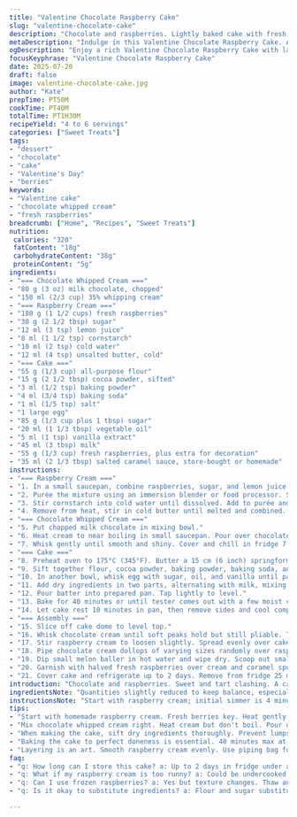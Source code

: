 ```yaml
---
title: "Valentine Chocolate Raspberry Cake"
slug: "valentine-chocolate-cake"
description: "Chocolate and raspberries. Lightly baked cake with fresh berries folded in. A tangy raspberry cream that sets thick. Milk chocolate whipped cream, firm but soft. Caramel pockets surprise inside. Four to six portions. Vegetarian and nut free. Baked in a small 6-inch pan, just right. Slightly shorter bake time, a bit less cream rest. The cake is dense but tender with bursts of berries. Tart raspberry cream cuts the chocolate richness. Caramel adds a salty-sweet pop. Chill then temper before serving. Lasts two days in fridge under dome."
metaDescription: "Indulge in this Valentine Chocolate Raspberry Cake. A delightful blend of chocolate and raspberries. Perfect for romantic occasions."
ogDescription: "Enjoy a rich Valentine Chocolate Raspberry Cake with layers of tart raspberry cream and decadent chocolate whipped cream for a special treat."
focusKeyphrase: "Valentine Chocolate Raspberry Cake"
date: 2025-07-20
draft: false
image: valentine-chocolate-cake.jpg
author: "Kate"
prepTime: PT50M
cookTime: PT40M
totalTime: PT1H30M
recipeYield: "4 to 6 servings"
categories: ["Sweet Treats"]
tags:
- "dessert"
- "chocolate"
- "cake"
- "Valentine's Day"
- "berries"
keywords:
- "Valentine cake"
- "chocolate whipped cream"
- "fresh raspberries"
breadcrumb: ["Home", "Recipes", "Sweet Treats"]
nutrition: 
 calories: "320"
 fatContent: "18g"
 carbohydrateContent: "38g"
 proteinContent: "5g"
ingredients:
- "=== Chocolate Whipped Cream ==="
- "80 g (3 oz) milk chocolate, chopped"
- "150 ml (2/3 cup) 35% whipping cream"
- "=== Raspberry Cream ==="
- "180 g (1 1/2 cups) fresh raspberries"
- "30 g (2 1/2 tbsp) sugar"
- "12 ml (3 tsp) lemon juice"
- "8 ml (1 1/2 tsp) cornstarch"
- "10 ml (2 tsp) cold water"
- "12 ml (4 tsp) unsalted butter, cold"
- "=== Cake ==="
- "55 g (1/3 cup) all-purpose flour"
- "15 g (2 1/2 tbsp) cocoa powder, sifted"
- "3 ml (1/2 tsp) baking powder"
- "4 ml (3/4 tsp) baking soda"
- "1 ml (1/5 tsp) salt"
- "1 large egg"
- "85 g (1/3 cup plus 1 tbsp) sugar"
- "20 ml (1 1/3 tbsp) vegetable oil"
- "5 ml (1 tsp) vanilla extract"
- "45 ml (3 tbsp) milk"
- "55 g (1/3 cup) fresh raspberries, plus extra for decoration"
- "35 ml (2 1/3 tbsp) salted caramel sauce, store-bought or homemade"
instructions:
- "=== Raspberry Cream ==="
- "1. In a small saucepan, combine raspberries, sugar, and lemon juice. Heat gently until sugar dissolves and berries break down, about 4 minutes simmering."
- "2. Purée the mixture using an immersion blender or food processor. Strain through a fine sieve to remove seeds. Return smooth purée to saucepan."
- "3. Stir cornstarch into cold water until dissolved. Add to purée and cook over medium heat, stirring constantly, scraping sides and bottom. Let simmer until thickened, about 1 to 1 1/2 minutes."
- "4. Remove from heat, stir in cold butter until melted and combined. Pour into bowl. Cover surface with plastic wrap. Refrigerate at least 90 minutes."
- "=== Chocolate Whipped Cream ==="
- "5. Put chopped milk chocolate in mixing bowl."
- "6. Heat cream to near boiling in small saucepan. Pour over chocolate. Let sit for 90 seconds without stirring."
- "7. Whisk gently until smooth and shiny. Cover and chill in fridge 7 hours or overnight until completely cold."
- "=== Cake ==="
- "8. Preheat oven to 175°C (345°F). Butter a 15 cm (6 inch) springform pan, line bottom with parchment."
- "9. Sift together flour, cocoa powder, baking powder, baking soda, and salt into a bowl."
- "10. In another bowl, whisk egg with sugar, oil, and vanilla until pale and thick."
- "11. Add dry ingredients in two parts, alternating with milk, mixing just till combined. Fold in raspberries carefully."
- "12. Pour batter into prepared pan. Tap lightly to level."
- "13. Bake for 40 minutes or until tester comes out with a few moist crumbs."
- "14. Let cake rest 10 minutes in pan, then remove sides and cool completely on wire rack."
- "=== Assembly ==="
- "15. Slice off cake dome to level top."
- "16. Whisk chocolate cream until soft peaks hold but still pliable. Transfer to piping bag fitted with large plain tip."
- "17. Stir raspberry cream to loosen slightly. Spread evenly over cake top."
- "18. Pipe chocolate cream dollops of varying sizes randomly over raspberry layer."
- "19. Dip small melon baller in hot water and wipe dry. Scoop out small holes in some chocolate cream mounds. Fill holes immediately with caramel sauce."
- "20. Garnish with halved fresh raspberries over cream and caramel spots."
- "21. Cover cake and refrigerate up to 2 days. Remove from fridge 25 minutes before serving to temper and soften textures."
introduction: "Chocolate and raspberries. Sweet and tart clashing. A cake that’s not too fluffy, more dense. Fold in fresh berries, some burst when baking. Raspberry cream thickened with cornstarch, tangy, chilling to firm up. Milk chocolate whipped cream, richer and softer than you expect. Pockets of salted caramel surprise—salt cutting the sweetness, balancing flavors. Baking times just slightly shorter; less sugar here. It's a four to six portion size, small, intimate. Refrigerate to set layers, but bring out a half hour early. The cake feels moist but structured, not soggy. Whip cream to right stage—soft peaks, pipe large dollops. Scoop caramel into cream with a melon baller, smooth without breaking mounds. Chocolate sauce sets slowly—cool before whipping. Assemble with translucent plastics over raspberry cream to stop skin forming. Fresh raspberries scattered on top, halves to show insides. Serve chilled but not cold. Simple ingredients, slightly changed quantities, a subtle take on a classic."
ingredientsNote: "Quantities slightly reduced to keep balance, especially chocolate and cream. Cocoa powder swapped for a richer cacao powder variant. Baking soda upped just a touch to enhance cake rise evenly. Fresh raspberries are the star, so buying ripe but firm is key. Sugar measured lower in raspberry cream to avoid excessive sweetness; lemon juice lifted slightly to brighten purée. Cold butter in raspberry cream adds silkiness and richness after thickening. Instead of heavy cream for chocolate cream, a lighter whipping cream ensures better piping texture. Caramel now salted, either homemade or store-bought depends on time. Flour measure decreased to keep cake moist but not dense. Oil quantity reduced slightly to maintain structure. Vanilla extract adjusted for deeper aroma. Milk remains constant as it hydrates batter. The cake pan snug at 15 cm keeps the height right for layering the cream properly. Always sift dry ingredients to avoid lumps. Chilling times shifted to improve texture layering and assembly ease."
instructionsNote: "Start with raspberry cream; initial simmer is 4 minutes, just enough to break down berries. Purée and strain is essential to avoid gritty seeds. Thickening closely watched—cornstarch slurry added gradually, heat on medium so it doesn’t clump or burn. Butter adds richness at off-heat stage; cool with plastic wrap tight to prevent skin. Chocolate cream requires heated cream poured over chocolate pieces; timing crucial—90 seconds rest before whisking to avoid grainy mix. Chill for about 7 hours minimum to firm up dense ganache style cream. Cake batter mixed with dry ingredients sifted, alternating with milk to prevent lumps and overmixing. Fold fresh raspberries last to avoid breaking. Bake at 175°C for around 40 minutes; testing center with toothpick for moist crumbs, not wet batter. Cool cake completely before assembly. Whipping chocolate cream to soft peaks is critical—too stiff and it breaks, too loose and it won’t hold shape. Spreading raspberry cream smooth, piping chocolate cream in differing sizes for texture contrast. Use warmed melon baller to carve little cups in cream dollops for caramel filling—warm tool prevents tearing. Refrigerator steady chills layers to set properly but remove 25-30 minutes before serving for softness. Keeps for 2 days under dome but flavors and texture peak within first day. Don’t rush or over-assemble to maintain distinct layers."
tips:
- "Start with homemade raspberry cream. Fresh berries key. Heat gently. Don't rush. Purée carefully to avoid seeds. Strain it well. Use cold butter for smooth richness."
- "Mix chocolate whipped cream right. Heat cream but don't boil. Pour over chocolate. Pristine emulsification matters. Let it chill overnight. Soft peaks important for piping."
- "When making the cake, sift dry ingredients thoroughly. Prevent lumps. Add egg mixture slowly. Alternate dry with milk. Don’t overmix. Fold in raspberries last."
- "Baking the cake to perfect doneness is essential. 40 minutes max at 175°C. Tester should have moist crumbs. Cool well before frosting for clean layers."
- "Layering is an art. Smooth raspberry cream evenly. Use piping bag for chocolate whipped cream. Different sizes create texture. Caramel pockets surprise. Serve chilled, but soften slightly before eating."
faq:
- "q: How long can I store this cake? a: Up to 2 days in fridge under a dome. Avoid moisture. Layers stay beautiful but best flavor on first day."
- "q: What if my raspberry cream is too runny? a: Could be undercooked. Ensure thickened well. If too late, add a bit more cornstarch slurry next time."
- "q: Can I use frozen raspberries? a: Yes but texture changes. Thaw and drain excess. Fresh raspberries preferred for best flavor and brightness."
- "q: Is it okay to substitute ingredients? a: Flour and sugar substitutes okay. But watch texture. Don't switch the baking powder. Stick to recipe for success."

---
```

